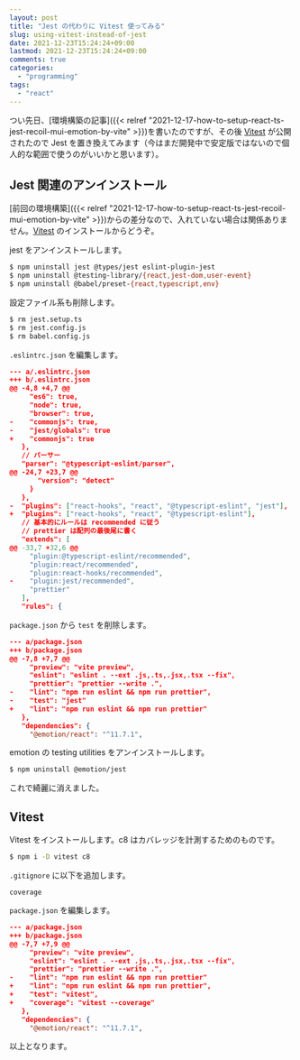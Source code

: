 ```yaml
---
layout: post
title: "Jest の代わりに Vitest 使ってみる"
slug: using-vitest-instead-of-jest
date: 2021-12-23T15:24:24+09:00
lastmod: 2021-12-23T15:24:24+09:00
comments: true
categories:
  - "programming"
tags:
  - "react"
---
```


つい先日、[環境構築の記事]({{< relref "2021-12-17-how-to-setup-react-ts-jest-recoil-mui-emotion-by-vite" >}})を書いたのですが、その後 [Vitest](https://vitest.dev/) が公開されたので Jest を置き換えてみます（今はまだ開発中で安定版ではないので個人的な範囲で使うのがいいかと思います）。

## Jest 関連のアンインストール

[前回の環境構築]({{< relref "2021-12-17-how-to-setup-react-ts-jest-recoil-mui-emotion-by-vite" >}})からの差分なので、入れていない場合は関係ありません。[Vitest](#vitest) のインストールからどうぞ。

jest をアンインストールします。

```bash
$ npm uninstall jest @types/jest eslint-plugin-jest
$ npm uninstall @testing-library/{react,jest-dom,user-event}
$ npm uninstall @babel/preset-{react,typescript,env}
```

設定ファイル系も削除します。

```bash
$ rm jest.setup.ts
$ rm jest.config.js
$ rm babel.config.js
```

`.eslintrc.json` を編集します。

```json
--- a/.eslintrc.json
+++ b/.eslintrc.json
@@ -4,8 +4,7 @@
     "es6": true,
     "node": true,
     "browser": true,
-    "commonjs": true,
-    "jest/globals": true
+    "commonjs": true
   },
   // パーサー
   "parser": "@typescript-eslint/parser",
@@ -24,7 +23,7 @@
       "version": "detect"
     }
   },
-  "plugins": ["react-hooks", "react", "@typescript-eslint", "jest"],
+  "plugins": ["react-hooks", "react", "@typescript-eslint"],
   // 基本的にルールは recommended に従う
   // prettier は配列の最後尾に書く
   "extends": [
@@ -33,7 +32,6 @@
     "plugin:@typescript-eslint/recommended",
     "plugin:react/recommended",
     "plugin:react-hooks/recommended",
-    "plugin:jest/recommended",
     "prettier"
   ],
   "rules": {
```

`package.json` から `test` を削除します。

```json
--- a/package.json
+++ b/package.json
@@ -7,8 +7,7 @@
     "preview": "vite preview",
     "eslint": "eslint . --ext .js,.ts,.jsx,.tsx --fix",
     "prettier": "prettier --write .",
-    "lint": "npm run eslint && npm run prettier",
-    "test": "jest"
+    "lint": "npm run eslint && npm run prettier"
   },
   "dependencies": {
     "@emotion/react": "^11.7.1",
```

emotion の testing utilities をアンインストールします。

```bash
$ npm uninstall @emotion/jest
```

これで綺麗に消えました。

## Vitest

Vitest をインストールします。c8 はカバレッジを計測するためのものです。

```bash
$ npm i -D vitest c8
```

`.gitignore` に以下を追加します。


```
coverage
```

`package.json` を編集します。

```json
--- a/package.json
+++ b/package.json
@@ -7,7 +7,9 @@
     "preview": "vite preview",
     "eslint": "eslint . --ext .js,.ts,.jsx,.tsx --fix",
     "prettier": "prettier --write .",
-    "lint": "npm run eslint && npm run prettier"
+    "lint": "npm run eslint && npm run prettier",
+    "test": "vitest",
+    "coverage": "vitest --coverage"
   },
   "dependencies": {
     "@emotion/react": "^11.7.1",
```

以上となります。

